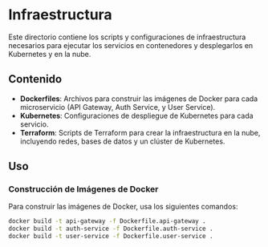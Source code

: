 # Infraestructura

Este directorio contiene los scripts y configuraciones de infraestructura necesarios para ejecutar los servicios en contenedores y desplegarlos en Kubernetes y en la nube.

## Contenido

- **Dockerfiles**: Archivos para construir las imágenes de Docker para cada microservicio (API Gateway, Auth Service, y User Service).
- **Kubernetes**: Configuraciones de despliegue de Kubernetes para cada servicio.
- **Terraform**: Scripts de Terraform para crear la infraestructura en la nube, incluyendo redes, bases de datos y un clúster de Kubernetes.

## Uso

### Construcción de Imágenes de Docker

Para construir las imágenes de Docker, usa los siguientes comandos:

```bash
docker build -t api-gateway -f Dockerfile.api-gateway .
docker build -t auth-service -f Dockerfile.auth-service .
docker build -t user-service -f Dockerfile.user-service .

